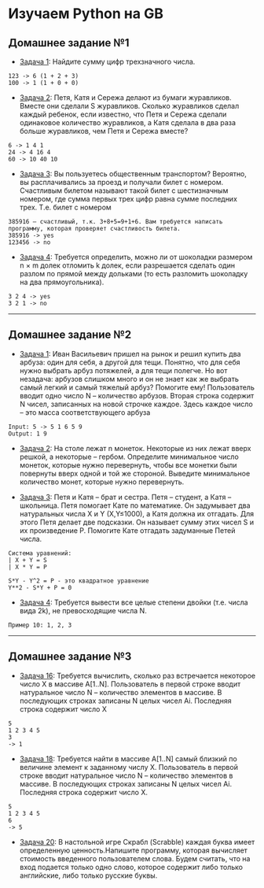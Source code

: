 # Изучаем Python на GB
## Домашнее задание №1
* [Задача 1](https://github.com/nelsonnetru/python/tree/main/homework_01/001.py): Найдите сумму цифр трехзначного числа.
```
123 -> 6 (1 + 2 + 3)
100 -> 1 (1 + 0 + 0)
```
* [Задача 2](https://github.com/nelsonnetru/python/tree/main/homework_01/002.py): Петя, Катя и Сережа делают из бумаги журавликов. Вместе они сделали S журавликов. Сколько журавликов сделал каждый ребенок, если известно, что Петя и Сережа сделали одинаковое количество журавликов, а Катя сделала в два раза больше журавликов, чем Петя и Сережа вместе?
```
6 -> 1 4 1
24 -> 4 16 4
60 -> 10 40 10
```
* [Задача 3](https://github.com/nelsonnetru/python/tree/main/homework_01/003.py): Вы пользуетесь общественным транспортом? Вероятно, вы расплачивались за проезд и получали билет с номером. Счастливым билетом называют такой билет с шестизначным номером, где сумма первых трех цифр равна сумме последних трех. Т.е. билет с номером 
```
385916 – счастливый, т.к. 3+8+5=9+1+6. Вам требуется написать программу, которая проверяет счастливость билета.
385916 -> yes
123456 -> no
```
* [Задача 4](https://github.com/nelsonnetru/python/tree/main/homework_01/004.py): Требуется определить, можно ли от шоколадки размером n × m долек отломить k долек, если разрешается сделать один разлом по прямой между дольками (то есть разломить шоколадку на два прямоугольника).
```
3 2 4 -> yes
3 2 1 -> no
```
---
## Домашнее задание №2
* [Задача 1](https://github.com/nelsonnetru/python/tree/main/homework_02/001.py): Иван Васильевич пришел на рынок и решил купить два арбуза: один для себя, а другой для тещи. Понятно, что для себя нужно выбрать арбуз потяжелей, а для тещи полегче. Но вот незадача: арбузов слишком много и он не знает как же выбрать самый легкий и самый тяжелый арбуз? Помогите ему!
Пользователь вводит одно число N – количество арбузов. Вторая строка содержит N чисел, записанных на новой строчке каждое. Здесь каждое число – это масса соответствующего арбуза
```
Input: 5 -> 5 1 6 5 9
Output: 1 9
```
* [Задача 2](https://github.com/nelsonnetru/python/tree/main/homework_02/002.py): На столе лежат n монеток. Некоторые из них лежат вверх решкой, а некоторые – гербом. Определите минимальное число монеток, которые нужно перевернуть, чтобы все монетки были повернуты вверх одной и той же стороной. Выведите минимальное количество монет, которые нужно перевернуть.

* [Задача 3](https://github.com/nelsonnetru/python/tree/main/homework_02/003.py): Петя и Катя – брат и сестра. Петя – студент, а Катя – школьница. Петя помогает Кате по математике. Он задумывает два натуральных числа X и Y (X,Y≤1000), а Катя должна их отгадать. Для этого Петя делает две подсказки. Он называет сумму этих чисел S и их произведение P. Помогите Кате отгадать задуманные Петей числа.
```
Система уравнений: 
| X + Y = S
| X * Y = P

S*Y - Y^2 = P - это квадратное уравнение
Y**2 - S*Y + P = 0
```
* [Задача 4](https://github.com/nelsonnetru/python/tree/main/homework_02/004.py): Требуется вывести все целые степени двойки (т.е. числа вида 2k), не превосходящие числа N.
```
Пример 10: 1, 2, 3
```
---
## Домашнее задание №3
* [Задача 16](https://github.com/nelsonnetru/python/tree/main/homework_03/016.py): Требуется вычислить, сколько раз встречается некоторое число X в массиве A[1..N]. Пользователь в первой строке вводит натуральное число N – количество элементов в массиве. В последующих строках записаны N целых чисел Ai. Последняя строка содержит число X
```
5
1 2 3 4 5
3
-> 1
```
* [Задача 18](https://github.com/nelsonnetru/python/tree/main/homework_03/018.py): Требуется найти в массиве A[1..N] самый близкий по величине элемент к заданному числу X. Пользователь в первой строке вводит натуральное число N – количество элементов в массиве. В последующих строках записаны N целых чисел Ai. Последняя строка содержит число X.
```
5
1 2 3 4 5
6
-> 5
```
* [Задача 20](https://github.com/nelsonnetru/python/tree/main/homework_03/020.py): В настольной игре Скрабл (Scrabble) каждая буква имеет определенную
ценность.Напишите программу, которая вычисляет стоимость введенного пользователем слова. Будем считать, что на вход подается только одно слово, которое содержит либо только английские, либо только русские буквы.
